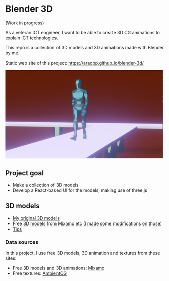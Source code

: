 # Blender 3D

(Work in progress)

As a veteran ICT engineer, I want to be able to create 3D CG animations to explain ICT technologies.

This repo is a collection of 3D models and 3D animations made with Blender by me.

Static web site of this project:
https://araobp.github.io/blender-3d/

<img src="./doc/walk.png" width=500>

## Project goal

- Make a collection of 3D models
- Develop a React-based UI for the models, making use of three.js

## 3D models

- [My original 3D models](./my_original)
- [Free 3D models from Mixamo etc (I made some modifications on those)](./modified)
- [Tips](./tips)

### Data sources

In this project, I use free 3D models, 3D animation and textures from these sites:

- Free 3D models and 3D animations: [Mixamo](https://www.mixamo.com/)
- Free textures: [AmbientCG](https://ambientcg.com/)
